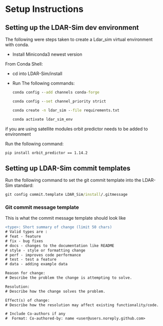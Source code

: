 # Setup Instructions

## Setting up the LDAR-Sim dev environment

The following were steps taken to create a Ldar_sim virtual environment with conda.

- Install Miniconda3 newest version

From Conda Shell:

- cd into LDAR-Sim/install
- Run The following commands:

    ```cmd
    conda config --add channels conda-forge
    ```

    ```cmd
    conda config --set channel_priority strict
    ```

    ```cmd
    conda create -n ldar_sim --file requirements.txt
    ```

    ```cmd
    conda activate ldar_sim_env
    ```

if you are using satellite modules orbit predictor needs to be added to environment

Run the following command:

```cmd
pip install orbit_predictor == 1.14.2
```

## Setting up LDAR-Sim commit templates

Run the following command to set the git commit template into the LDAR-Sim standard:

```cmd
git config commit.template LDAR_Sim/install/.gitmessage
```

### Git commit message template

This is what the commit message template should look like

```Diff
<type>: Short summary of change (limit 50 chars)
# Valid types are :
# feat - feature
# fix - bug fixes
# docs - changes to the documentation like README
# style - style or formatting change
# perf - improves code performance
# test - test a feature
# data - adding example data

Reason for change: 
# Describe the problem the change is attempting to solve.

Resolution:
# Describe how the change solves the problem.

Effect(s) of change:
# Describe how the resolution may affect existing functionality/code.

# Include Co-authors if any
#  Format: Co-authored-by: name <user@users.noreply.github.com>
```
